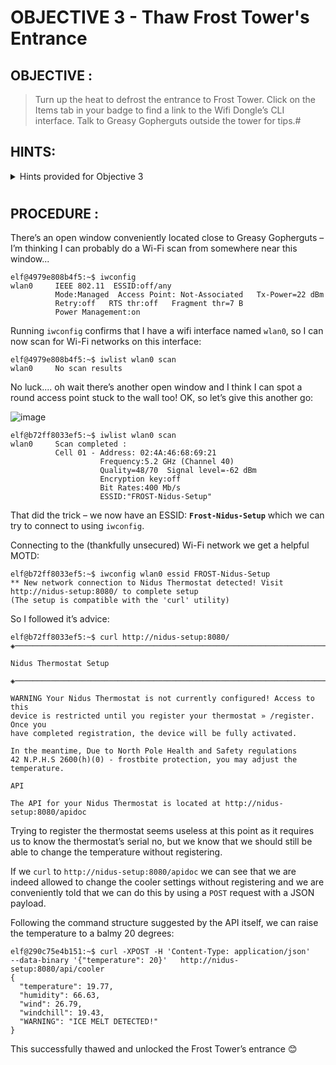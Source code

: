 # OBJECTIVE 3 - Thaw Frost Tower's Entrance #

## OBJECTIVE : ##
>Turn up the heat to defrost the entrance to Frost Tower.  Click on the Items tab in your badge to find a link to the Wifi Dongle’s CLI interface. Talk to Greasy Gopherguts outside the tower for tips.#  

## HINTS: ##
<details>
  <summary>Hints provided for Objective 3</summary>
  
>-	The [iwlist](https://linux.die.net/man/8/iwlist) and [iwconfig](https://linux.die.net/man/8/iwconfig) utilities are key for managing Wi-Fi from the Linux command line.
>-	[cURL](https://linux.die.net/man/1/curl) makes HTTP requests from a terminal - in Mac, Linux, and modern Windows!
>-	When sending a [POST request with data](https://www.educative.io/edpresso/how-to-perform-a-post-request-using-curl), add `--data-binary` to your curl command followed by the data you want to send.

</details>

#  

## PROCEDURE : ##

There’s an open window conveniently located close to Greasy Gopherguts – I’m thinking I can probably do a Wi-Fi scan from somewhere near this window...
```console
elf@4979e808b4f5:~$ iwconfig
wlan0     IEEE 802.11  ESSID:off/any  
          Mode:Managed  Access Point: Not-Associated   Tx-Power=22 dBm   
          Retry:off   RTS thr:off   Fragment thr=7 B   
          Power Management:on
```

Running `iwconfig` confirms that I have a wifi interface named `wlan0`, so I can now scan for Wi-Fi networks on this interface:
```console
elf@4979e808b4f5:~$ iwlist wlan0 scan    
wlan0     No scan results
```

No luck.... oh wait there’s another open window and I think I can spot a round access point stuck to the wall too!  OK, so let’s give this another go:

![image](https://github.com/beta-j/SANS-Holiday-Hack-Challenge-2021/assets/60655500/f0096453-14bb-47de-833a-d510af7d5fb1)

```console
elf@b72ff8033ef5:~$ iwlist wlan0 scan
wlan0     Scan completed :
          Cell 01 - Address: 02:4A:46:68:69:21
                    Frequency:5.2 GHz (Channel 40)
                    Quality=48/70  Signal level=-62 dBm  
                    Encryption key:off
                    Bit Rates:400 Mb/s
                    ESSID:"FROST-Nidus-Setup"
```
That did the trick – we now have an ESSID: **`Frost-Nidus-Setup`** which we can try to connect to using `iwconfig`.

Connecting to the (thankfully unsecured) Wi-Fi network we get a helpful MOTD:
```console
elf@b72ff8033ef5:~$ iwconfig wlan0 essid FROST-Nidus-Setup
** New network connection to Nidus Thermostat detected! Visit http://nidus-setup:8080/ to complete setup
(The setup is compatible with the 'curl' utility)
```

So I followed it’s advice:
```console
elf@b72ff8033ef5:~$ curl http://nidus-setup:8080/
◈──────────────────────────────────────────────────────────────────────────────◈

Nidus Thermostat Setup

◈──────────────────────────────────────────────────────────────────────────────◈

WARNING Your Nidus Thermostat is not currently configured! Access to this
device is restricted until you register your thermostat » /register. Once you
have completed registration, the device will be fully activated.

In the meantime, Due to North Pole Health and Safety regulations
42 N.P.H.S 2600(h)(0) - frostbite protection, you may adjust the temperature.

API

The API for your Nidus Thermostat is located at http://nidus-setup:8080/apidoc
```

Trying to register the thermostat seems useless at this point as it requires us to know the thermostat’s serial no, but we know that we should still be able to change the temperature without registering.

If we `curl` to `http://nidus-setup:8080/apidoc` we can see that we are indeed allowed to change the cooler settings without registering and we are conveniently told that we can do this by using a `POST` request with a JSON payload.

Following the command structure suggested by the API itself, we can raise the temperature to a balmy 20 degrees:
```console
elf@290c75e4b151:~$ curl -XPOST -H 'Content-Type: application/json'   --data-binary '{"temperature": 20}'   http://nidus-setup:8080/api/cooler
{
  "temperature": 19.77,
  "humidity": 66.63,
  "wind": 26.79,
  "windchill": 19.43,
  "WARNING": "ICE MELT DETECTED!"
}
```

This successfully thawed and unlocked the Frost Tower’s entrance 😊

 
